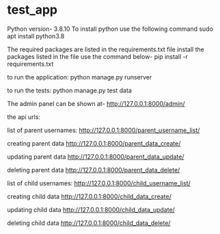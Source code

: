 # test_app

Python version- 3.8.10
To install python use the following command
sudo apt install python3.8

The required packages are listed in the requirements.txt file
install the packages listed in the file use the command below-
pip install -r requirements.txt

to run the application:
python manage.py runserver

to run the tests:
python manage.py test data

The admin panel can be shown at-
http://127.0.0.1:8000/admin/

the api urls:

list of parent usernames:
http://127.0.0.1:8000/parent_username_list/

creating parent data
http://127.0.0.1:8000/parent_data_create/<parent username>
  
updating parent data
http://127.0.0.1:8000/parent_data_update/<parent username>

deleting parent data
http://127.0.0.1:8000/parent_data_delete/<parent username>

  
  
list of child usernames:
http://127.0.0.1:8000/child_username_list/
  
creating child data
http://127.0.0.1:8000/child_data_create/<child username>
  
updating child data
http://127.0.0.1:8000/child_data_update/<child username>

deleting child data
http://127.0.0.1:8000/child_data_delete/<child username>
